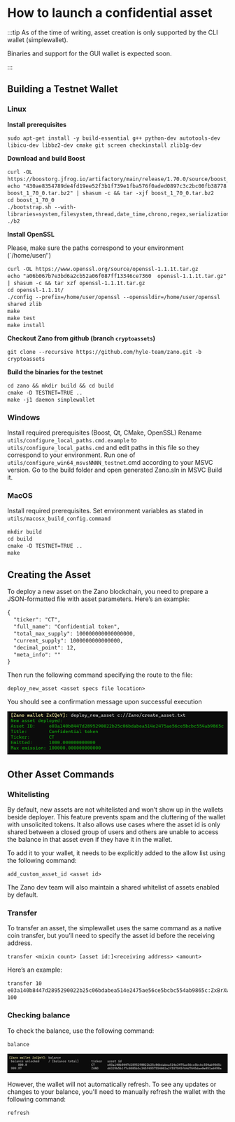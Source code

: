 # How to launch a confidential asset

:::tip As of the time of writing, asset creation is only supported by the CLI wallet (simplewallet).

Binaries and support for the GUI wallet is expected soon.

:::

## Building a Testnet Wallet

### Linux

**Install prerequisites**

```
sudo apt-get install -y build-essential g++ python-dev autotools-dev libicu-dev libbz2-dev cmake git screen checkinstall zlib1g-dev
```

**Download and build Boost**

```
curl -OL https://boostorg.jfrog.io/artifactory/main/release/1.70.0/source/boost_1_70_0.tar.bz2
echo "430ae8354789de4fd19ee52f3b1f739e1fba576f0aded0897c3c2bc00fb38778  boost_1_70_0.tar.bz2" | shasum -c && tar -xjf boost_1_70_0.tar.bz2
cd boost_1_70_0
./bootstrap.sh --with-libraries=system,filesystem,thread,date_time,chrono,regex,serialization,atomic,program_options,locale,timer,log
./b2
```

**Install OpenSSL**

Please, make sure the paths correspond to your environment (`/home/user/')

```
curl -OL https://www.openssl.org/source/openssl-1.1.1t.tar.gz
echo "a06b067b7e3bd6a2cb52a06f087ff13346ce7360  openssl-1.1.1t.tar.gz" | shasum -c && tar xzf openssl-1.1.1t.tar.gz 
cd openssl-1.1.1t/
./config --prefix=/home/user/openssl --openssldir=/home/user/openssl shared zlib
make
make test
make install
```

**Checkout Zano from github (branch `cryptoassets`)**

```
git clone --recursive https://github.com/hyle-team/zano.git -b cryptoassets
```

**Build the binaries for the testnet**

```
cd zano && mkdir build && cd build
cmake -D TESTNET=TRUE ..
make -j1 daemon simplewallet
```

### Windows

Install required prerequisites (Boost, Qt, CMake, OpenSSL)
Rename `utils/configure_local_paths.cmd.example` to `utils/configure_local_paths.cmd` and edit paths in this file so they correspond to your environment.
Run one of `utils/configure_win64_msvsNNNN_testnet`.cmd according to your MSVC version.
Go to the build folder and open generated Zano.sln in MSVC
Build it.

### MacOS

Install required prerequisites.
Set environment variables as stated in `utils/macosx_build_config.command`

```
mkdir build
cd build
cmake -D TESTNET=TRUE ..
make
```

## Creating the Asset

To deploy a new asset on the Zano blockchain, you need to prepare a JSON-formatted file with asset parameters. Here’s an example:

```
{
  "ticker": "CT",
  "full_name": "Confidential token",
  "total_max_supply": 100000000000000000,
  "current_supply": 1000000000000000,
  "decimal_point": 12,
  "meta_info": ""
}
```

Then run the following command specifying the route to the file:

```
deploy_new_asset <asset specs file location>
```

You should see a confirmation message upon successful execution

![alt launch-asset-confirmation-message](../../../static/img/launch-asset-confirmation-message.png "launch-asset-confirmation-message")



## Other Asset Commands

### Whitelisting

By default, new assets are not whitelisted and won’t show up in the wallets beside deployer. This feature prevents spam and the cluttering of the wallet with unsolicited tokens. It also allows use cases where the asset id is only shared between a closed group of users and others are unable to access the balance in that asset even if they have it in the wallet.

To add it to your wallet, it needs to be explicitly added to the allow list using the following command:

```
add_custom_asset_id <asset id>
```

The Zano dev team will also maintain a shared whitelist of assets enabled by default.

### Transfer

To transfer an asset, the simplewallet uses the same command as a native coin transfer, but you’ll need to specify the asset id before the receiving address.

```
transfer <mixin count> [asset id:]<receiving address> <amount>
```

Here’s an example:

```
transfer 10 e03a140b8447d2895290022b25c06bdabea514e2475ae56ce5bcbc554ab9865c:ZxBrXwuFw9MPCgS9tmgfhu6mrCq21GEjKgEUEtEQtF8ccPiXTxLaMtqKPJHPXVzBq5e4YatGCrR8v9tBf4Fbv5F32YWQUwCVN 100
```

### Checking balance

To check the balance, use the following command:

```
balance
```

![alt lauch-asset-check-balance](../../../static/img/lauch-asset-check-balance.png "lauch-asset-check-balance")

However, the wallet will not automatically refresh. To see any updates or changes to your balance, you'll need to manually refresh the wallet with the following command:

```
refresh
```
